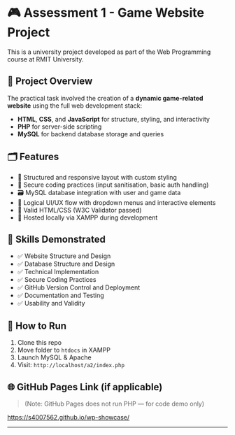 # 🎮 Assessment 1 - Game Website Project

This is a university project developed as part of the Web Programming course at RMIT University.

## 🔧 Project Overview

The practical task involved the creation of a **dynamic game-related website** using the full web development stack:

- **HTML**, **CSS**, and **JavaScript** for structure, styling, and interactivity
- **PHP** for server-side scripting
- **MySQL** for backend database storage and queries

## 🗂️ Features

- 🎨 Structured and responsive layout with custom styling
- 🔐 Secure coding practices (input sanitisation, basic auth handling)
- 🗃️ MySQL database integration with user and game data
- 🧠 Logical UI/UX flow with dropdown menus and interactive elements
- 🧾 Valid HTML/CSS (W3C Validator passed)
- 🔁 Hosted locally via XAMPP during development

## 🚀 Skills Demonstrated

- ✅ Website Structure and Design
- ✅ Database Structure and Design
- ✅ Technical Implementation
- ✅ Secure Coding Practices
- ✅ GitHub Version Control and Deployment
- ✅ Documentation and Testing
- ✅ Usability and Validity

## 📂 How to Run

1. Clone this repo
2. Move folder to `htdocs` in XAMPP
3. Launch MySQL & Apache
4. Visit: `http://localhost/a2/index.php`

## 🌐 GitHub Pages Link (if applicable)

> (Note: GitHub Pages does not run PHP — for code demo only)

https://s4007562.github.io/wp-showcase/

---


